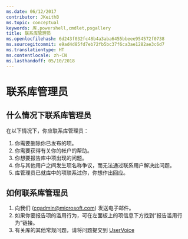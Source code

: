 ```yaml
---
ms.date: 06/12/2017
contributor: JKeithB
ms.topic: conceptual
keywords: 库,powershell,cmdlet,psgallery
title: 联系库管理员
ms.openlocfilehash: 6d243f032fc48b4a3aba6455bbeee954572f0738
ms.sourcegitcommit: e9ad4d85fd7eb72fb5bc37f6ca3ae1282ae3c6d7
ms.translationtype: HT
ms.contentlocale: zh-CN
ms.lasthandoff: 05/10/2018
---
```

# <a name="contact-gallery-administrators"></a>联系库管理员

## <a name="when-to-contact-gallery-administrators"></a>什么情况下联系库管理员

在以下情况下，你应联系库管理员：

1. 你需要删除你已发布的项。
2. 你需要获得有关你的帐户的帮助。
3. 你想要报告库中项出现的问题。
4. 你与其他用户之间发生项名称争议，而无法通过联系用户解决此问题。
5. 库管理员已就库中的项联系过你，你想作出回应。

## <a name="how-to-contact-gallery-administrators"></a>如何联系库管理员

1. 向我们 (cgadmin@microsoft.com) 发送电子邮件。
2. 如果你要报告项的滥用行为，可在左面板上的项信息下方找到“报告滥用行为”链接。
3. 有关库的其他常规问题，请将问题提交到 [UserVoice](http://windowsserver.uservoice.com/forums/301869-powershell)